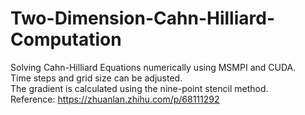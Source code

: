 # Two-Dimension-Cahn-Hilliard-Computation
Solving Cahn-Hilliard Equations numerically using MSMPI and CUDA.  
Time steps and grid size can be adjusted.  
The gradient is calculated using the ​​nine-point stencil method.  
Reference: https://zhuanlan.zhihu.com/p/68111292  
